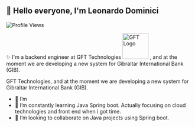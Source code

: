 ## 👋 Hello everyone, I'm Leonardo Dominici

![Profile Views](https://komarev.com/ghpvc/?username=leonardodominici&color=blue)

✨ I'm a backend engineer at GFT Technologies <img src="https://github.com/user-attachments/assets/1b444e67-a6fc-4fae-9b5c-49726d8bfa78" alt="GFT Logo" width="70"/> , and at the moment we are developing a new system for Gibraltar International Bank (GIB).

 GFT Technologies, and at the moment we are developing a new system for Gibraltar International Bank (GIB).


- 🔭 I’m 
- 🌱 I’m constantly learning Java Spring boot. Actually focusing on cloud technologies and front end when i got time. 
- 👯 I’m looking to collaborate on Java projects using Spring boot.

<!--

**LeoDominici71/LeoDominici71** is a ✨ _special_ ✨ repository because its `README.md` (this file) appears on your GitHub profile.

Here are some ideas to get you started:

- 🔭 I’m currently working on ...
- 🌱 I’m currently learning ...
- 👯 I’m looking to collaborate on ...
- 🤔 I’m looking for help with ...
- 💬 Ask me about ...
- 📫 How to reach me: ...
- 😄 Pronouns: ...
- ⚡ Fun fact: ...
-->
